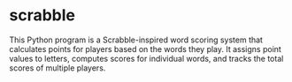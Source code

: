 # scrabble
This Python program is a Scrabble-inspired word scoring system that calculates points for players based on the words they play. It assigns point values to letters, computes scores for individual words, and tracks the total scores of multiple players.
